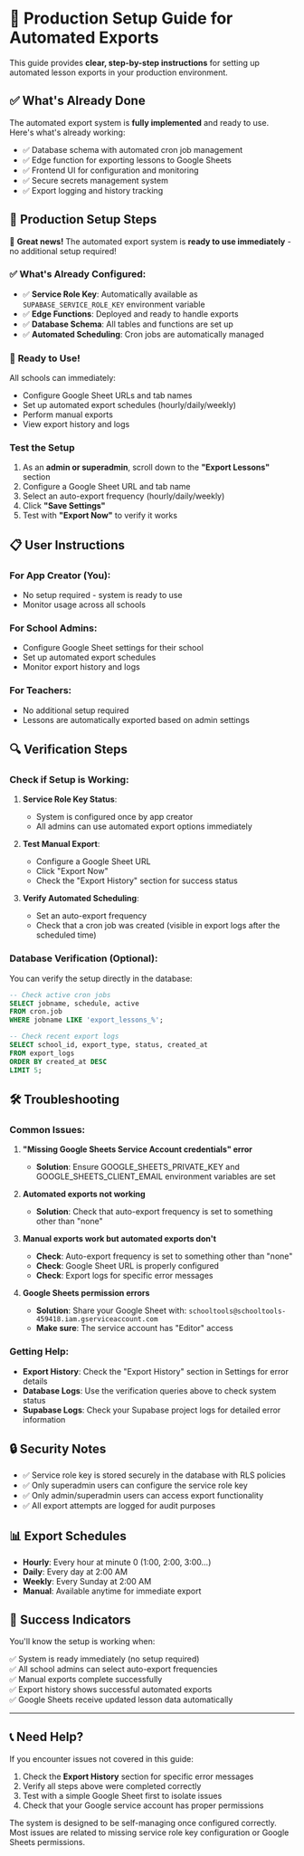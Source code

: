 # 🚀 Production Setup Guide for Automated Exports

This guide provides **clear, step-by-step instructions** for setting up automated lesson exports in your production environment.

## ✅ **What's Already Done**

The automated export system is **fully implemented** and ready to use. Here's what's already working:

- ✅ Database schema with automated cron job management
- ✅ Edge function for exporting lessons to Google Sheets  
- ✅ Frontend UI for configuration and monitoring
- ✅ Secure secrets management system
- ✅ Export logging and history tracking

## 🔧 **Production Setup Steps**

🎉 **Great news!** The automated export system is **ready to use immediately** - no additional setup required!

### ✅ **What's Already Configured:**

- ✅ **Service Role Key**: Automatically available as `SUPABASE_SERVICE_ROLE_KEY` environment variable
- ✅ **Edge Functions**: Deployed and ready to handle exports
- ✅ **Database Schema**: All tables and functions are set up
- ✅ **Automated Scheduling**: Cron jobs are automatically managed

### 🚀 **Ready to Use!**

All schools can immediately:
- Configure Google Sheet URLs and tab names
- Set up automated export schedules (hourly/daily/weekly)
- Perform manual exports
- View export history and logs

### **Test the Setup**

1. As an **admin or superadmin**, scroll down to the **"Export Lessons"** section
2. Configure a Google Sheet URL and tab name
3. Select an auto-export frequency (hourly/daily/weekly)
4. Click **"Save Settings"**
5. Test with **"Export Now"** to verify it works

## 📋 **User Instructions**

### **For App Creator (You):**
- No setup required - system is ready to use
- Monitor usage across all schools

### **For School Admins:**
- Configure Google Sheet settings for their school
- Set up automated export schedules
- Monitor export history and logs

### **For Teachers:**
- No additional setup required
- Lessons are automatically exported based on admin settings

## 🔍 **Verification Steps**

### **Check if Setup is Working:**

1. **Service Role Key Status**: 
   - System is configured once by app creator
   - All admins can use automated export options immediately

2. **Test Manual Export**:
   - Configure a Google Sheet URL
   - Click "Export Now"
   - Check the "Export History" section for success status

3. **Verify Automated Scheduling**:
   - Set an auto-export frequency
   - Check that a cron job was created (visible in export logs after the scheduled time)

### **Database Verification (Optional)**:

You can verify the setup directly in the database:

```sql
-- Check active cron jobs
SELECT jobname, schedule, active 
FROM cron.job 
WHERE jobname LIKE 'export_lessons_%';

-- Check recent export logs
SELECT school_id, export_type, status, created_at 
FROM export_logs 
ORDER BY created_at DESC 
LIMIT 5;
```

## 🛠️ **Troubleshooting**

### **Common Issues:**

1. **"Missing Google Sheets Service Account credentials" error**
   - **Solution**: Ensure GOOGLE_SHEETS_PRIVATE_KEY and GOOGLE_SHEETS_CLIENT_EMAIL environment variables are set

2. **Automated exports not working**
   - **Solution**: Check that auto-export frequency is set to something other than "none"

3. **Manual exports work but automated exports don't**
   - **Check**: Auto-export frequency is set to something other than "none"
   - **Check**: Google Sheet URL is properly configured
   - **Check**: Export logs for specific error messages

4. **Google Sheets permission errors**
   - **Solution**: Share your Google Sheet with: `schooltools@schooltools-459418.iam.gserviceaccount.com`
   - **Make sure**: The service account has "Editor" access

### **Getting Help:**

- **Export History**: Check the "Export History" section in Settings for error details
- **Database Logs**: Use the verification queries above to check system status
- **Supabase Logs**: Check your Supabase project logs for detailed error information

## 🔒 **Security Notes**

- ✅ Service role key is stored securely in the database with RLS policies
- ✅ Only superadmin users can configure the service role key
- ✅ Only admin/superadmin users can access export functionality
- ✅ All export attempts are logged for audit purposes

## 📊 **Export Schedules**

- **Hourly**: Every hour at minute 0 (1:00, 2:00, 3:00...)
- **Daily**: Every day at 2:00 AM
- **Weekly**: Every Sunday at 2:00 AM
- **Manual**: Available anytime for immediate export

## 🎯 **Success Indicators**

You'll know the setup is working when:

✅ System is ready immediately (no setup required)  
✅ All school admins can select auto-export frequencies  
✅ Manual exports complete successfully  
✅ Export history shows successful automated exports  
✅ Google Sheets receive updated lesson data automatically  

---

## 📞 **Need Help?**

If you encounter issues not covered in this guide:

1. Check the **Export History** section for specific error messages
2. Verify all steps above were completed correctly
3. Test with a simple Google Sheet first to isolate issues
4. Check that your Google service account has proper permissions

The system is designed to be self-managing once configured correctly. Most issues are related to missing service role key configuration or Google Sheets permissions. 